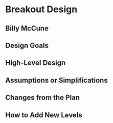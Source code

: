 # Breakout Design
## Billy McCune


## Design Goals


## High-Level Design


## Assumptions or Simplifications


## Changes from the Plan


## How to Add New Levels

